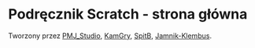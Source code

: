
# Podręcznik Scratch - strona główna
Tworzony przez
[PMJ_Studio](scratch.mit.edu/users/PMJ_Studio),
[KamGry](scratch.mit.edu/users/KamGry),
[SpitB](scratch.mit.edu/users/SpitB),
[Jamnik-Klembus](scratch.mit.edu/users/Jamnik-Klembus).
